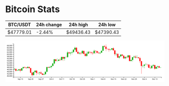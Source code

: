 # Bitcoin Stats

BTC/USDT|24h change|24h high|24h low|
|---|---|---|---|
|$47779.01|-2.44%|$49436.43|$47390.43|

<img src="./chart.svg">
